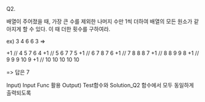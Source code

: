 Q2.

배열이 주어졌을 때, 가장 큰 수를 제외한 나머지 수만 1씩 더하여 배열의 모든 원소가 같아지게 할 수 있다. 이 때 더한 횟수를 구하여라.

ex)
3 4 6 6 3
=>

+1 // 4 5 7 6 4
+1 // 5 6 7 7 5
+1 // 6 7 8 7 6
+1 // 7 8 8 8 7
+1 // 8 8 9 9 8
+1 // 9 9 9 10 9
+1 // 10 10 10 10 10

=> 답은 7

Input) Input Func 활용
Output) Test함수와 Solution_Q2 함수에서 모두 동일하게 출력되도록
